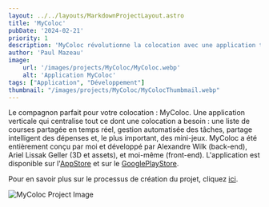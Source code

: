 ```yaml
---
layout: ../../layouts/MarkdownProjectLayout.astro
title: 'MyColoc'
pubDate: '2024-02-21'
priority: 1
description: 'MyColoc révolutionne la colocation avec une application tout-en-un qui simplifie la vie commune. Découvrez comment nous avons fusionné gestion des tâches, partage des dépenses et mini-jeux pour créer la parfaite harmonie.'
author: 'Paul Mazeau'
image:
    url: '/images/projects/MyColoc/MyColoc.webp'
    alt: 'Application MyColoc'
tags: ["Application", "Développement"]
thumbnail: "/images/projects/MyColoc/MyColocThumbmail.webp"
---
```

Le compagnon parfait pour votre colocation : MyColoc. Une application verticale qui centralise tout ce dont une colocation a besoin : une liste de courses partagée en temps réel, gestion automatisée des tâches, partage intelligent des dépenses et, le plus important, des mini-jeux. MyColoc a été entièrement conçu par moi et développé par Alexandre Wilk (back-end), Ariel Lissak Geller (3D et assets), et moi-même (front-end). L'application est disponible sur l'[AppStore](https://apps.apple.com/tr/app/mycoloc/id1637103231) et sur le [GooglePlayStore](https://play.google.com/store/apps/details?id=com.MyColoc.MyColocApp&hl=fr_CA&gl=Fr).

Pour en savoir plus sur le processus de création du projet, cliquez [ici](https://travaux.notion.site/MyColoc-1f13685a34d749d389d74ffe27ec9ce7).

<img src="/images/projects/MyColoc/MyColoc.webp" alt="MyColoc Project Image" class="blog-content-image"/>
